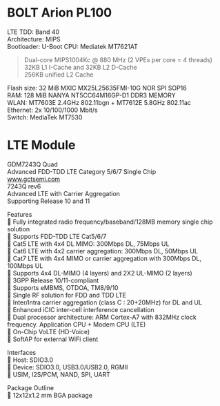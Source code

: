 # BOLT Arion PL100
LTE TDD: Band 40   
Architecture: MIPS  
Bootloader: U-Boot
CPU: Mediatek MT7621AT  
> Dual-core MIPS1004Kc @ 880 MHz (2 VPEs per core = 4 threads)  
> 32KB L1 I-Cache and 32KB L2 D-Cache  
> 256KB unified L2 Cache  

Flash size: 32 MiB MXIC MX25L25635FMI-10G NOR SPI SOP16  
RAM: 128 MiB NANYA NT5CC64M16GP-D1 DDR3 MEMORY  
WLAN: MT7603E 2.4GHz 802.11bgn + MT7612E 5.8GHz 802.11ac  
Ethernet: 2x 10/100/1000 Mbit/s  
Switch:	MediaTek MT7530

# LTE Module
GDM7243Q Quad  
Advanced FDD-TDD LTE Category 5/6/7 Single Chip  
www.gctsemi.com  
7243Q rev6  
Advanced LTE with Carrier Aggregation  
Supporting Release 10 and 11  

Features  
 Fully integrated radio frequency/baseband/128MB memory single chip solution  
 Supports FDD-TDD LTE Cat5/6/7  
 Cat5 LTE with 4x4 DL MIMO: 300Mbps DL, 75Mbps UL  
 Cat6 LTE with 4x2 carrier aggregation: 300Mbps DL, 50Mbps UL  
 Cat7 LTE with 4x4 MIMO or carrier aggregation with 300Mbps DL, 100Mbps UL  
 Supports 4x4 DL-MIMO (4 layers) and 2X2 UL-MIMO (2 layers)  
 3GPP Release 10/11-compliant  
 Supports eMBMS, OTDOA, TM8/9/10  
 Single RF solution for FDD and TDD LTE  
 Inter/Intra carrier aggregation (class C : 20+20MHz) for DL and UL  
 Enhanced iCIC inter-cell interference cancellation  
 Dual processor architecture: ARM Cortex-A7 with 832MHz clock frequency. Application CPU + Modem CPU (LTE)  
 On-Chip VoLTE (HD-Voice)  
 SoftAP for external WiFi client  

Interfaces  
 Host: SDIO3.0  
 Device: SDIO3.0, USB3.0/USB2.0, RGMII  
 USIM, I2S/PCM, NAND, SPI, UART  

Package Outline  
 12x12x1.2 mm BGA package  
